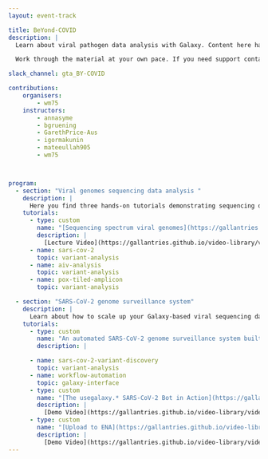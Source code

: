 ```yaml
---
layout: event-track

title: BeYond-COVID
description: |
  Learn about viral pathogen data analysis with Galaxy. Content here has been developed over the course of the COVID-19 pandemic and to a large part under the umbrella of the BY-COVID project as explained in a recent [blog post](https://galaxyproject.org/news/2024-09-16-by-covid-eol/).

  Work through the material at your own pace. If you need support contact us via the Slack Channel [#gta_BY-COVID](https://gtnsmrgsbord.slack.com/archives/C07NGS6BSLA).

slack_channel: gta_BY-COVID

contributions:
    organisers:
        - wm75
    instructors:
        - annasyme
        - bgruening
        - GarethPrice-Aus 
        - igormakunin
        - mateeullah905
        - wm75



program:
  - section: "Viral genomes sequencing data analysis " 
    description: |
      Here you find three hands-on tutorials demonstrating sequencing data analysis with Galaxy for three, rather different viral pathogens in increasing order of analysis complexity. Feel free to work through all three of them or just pick the one covering the virus you are most interested in, but consider watching first the introductory video, which explains some of the particularities of each virus and the corresponding analysis challenges.
    tutorials:
      - type: custom
        name: "[Sequencing spectrum viral genomes](https://gallantries.github.io/video-library/videos/virology/sequencing-spectrum-viral-genomes)"
        description: |
          [Lecture Video](https://gallantries.github.io/video-library/videos/virology/sequencing-spectrum-viral-genomes)
      - name: sars-cov-2
        topic: variant-analysis
      - name: aiv-analysis
        topic: variant-analysis
      - name: pox-tiled-amplicon
        topic: variant-analysis

  - section: "SARS-CoV-2 genome surveillance system"
    description: |
      Learn about how to scale up your Galaxy-based viral sequencing data analysis to batches of samples and how to automate the processing of such batches for highest sample throughput. Watch the introductory video for an overview of the contents of this section and how the pieces are connected. 
    tutorials:
      - type: custom
        name: "An automated SARS-CoV-2 genome surveillance system built around Galaxy"
        description: |

      - name: sars-cov-2-variant-discovery
        topic: variant-analysis
      - name: workflow-automation
        topic: galaxy-interface
      - type: custom
        name: "[The usegalaxy.* SARS-CoV-2 Bot in Action](https://gallantries.github.io/video-library/videos/sars-cov2/usegalaxy-star-bot/)"
        description: |
          [Demo Video](https://gallantries.github.io/video-library/videos/sars-cov2/usegalaxy-star-bot/)
      - type: custom
        name: "[Upload to ENA](https://gallantries.github.io/video-library/videos/sars-cov2/upload-ena)"
        description: |
          [Demo Video](https://gallantries.github.io/video-library/videos/sars-cov2/upload-ena)
---
```

